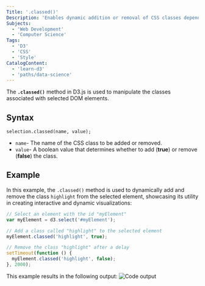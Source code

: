 ```yaml
---
Title: '.classed()'
Description: 'Enables dynamic addition or removal of CSS classes depending on specific conditions or data values.'
Subjects:
  - 'Web Development'
  - 'Computer Science'
Tags:
  - 'D3'
  - 'CSS'
  - 'Style'
CatalogContent:
  - 'learn-d3'
  - 'paths/data-science'
---
```


The **`.classed()`** method in D3.js is used to manipulate the classes associated with selected DOM elements.

## Syntax

```pseudo
selection.classed(name, value);
```

- `name`- The name of the CSS class to be added or removed.
- `value`- A boolean value that determines whether to add (**true**) or remove (**false**) the class.

## Example

In this example, the `.classed()` method is used to dynamically add and remove the class `highlight` from the selected element, showcasing its utility in creating interactive and dynamic visualizations:

```js
// Select an element with the id "myElement"
var myElement = d3.select('#myElement');

// Add a class called "highlight" to the selected element
myElement.classed('highlight', true);

// Remove the class "highlight" after a delay
setTimeout(function () {
  myElement.classed('highlight', false);
}, 2000);
```

This example results in the following output:
![Code output](https://raw.githubusercontent.com/Codecademy/docs/main/media/d3-classed-example.png)
